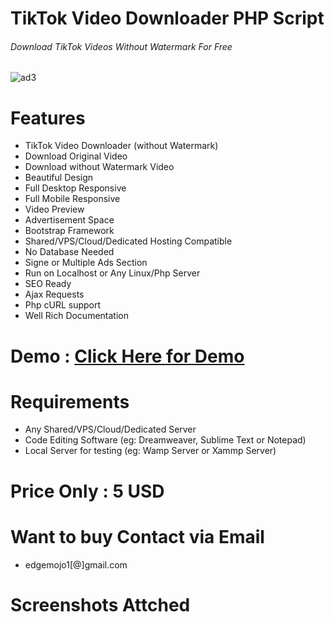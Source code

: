 # TikTok Video Downloader PHP Script
###### Download TikTok Videos Without Watermark For Free
![ad3](https://user-images.githubusercontent.com/45661927/82611837-bf60b180-9bc1-11ea-9bf8-00804586468d.png)

# Features
* TikTok Video Downloader (without Watermark)
* Download Original Video
* Download without Watermark Video
* Beautiful Design
* Full Desktop Responsive
* Full Mobile Responsive
* Video Preview
* Advertisement Space
* Bootstrap Framework
* Shared/VPS/Cloud/Dedicated Hosting Compatible
* No Database Needed
* Signe or Multiple Ads Section
* Run on Localhost or Any Linux/Php Server
* SEO Ready
* Ajax Requests
* Php cURL support
* Well Rich Documentation

# Demo : [Click Here for Demo](http://edgemojo.com/tik-tok-videos-downloader-v3/)

# Requirements
* Any Shared/VPS/Cloud/Dedicated Server
* Code Editing Software (eg: Dreamweaver, Sublime Text or Notepad)
* Local Server for testing (eg: Wamp Server or Xammp Server)

# Price Only : 5 USD

# Want to buy Contact via Email
* edgemojo1[@]gmail.com

# Screenshots Attched


